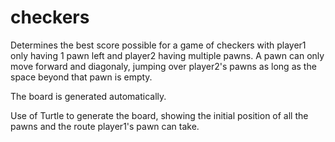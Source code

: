 # checkers
Determines the best score possible for a game of checkers with player1 only having 1 pawn left and player2 having multiple pawns. 
A pawn can only move forward and diagonaly, jumping over player2's pawns as long as the space beyond that pawn is empty. 

The board is generated automatically. 

Use of Turtle to generate the board, showing the initial position of all the pawns and the route player1's pawn can take. 
